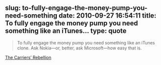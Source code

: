 slug: to-fully-engage-the-money-pump-you-need-something
date: 2010-09-27 16:54:11
title: To fully engage the money pump you need something like an iTunes...
type: quote
---

> To fully engage the money pump you need something like an iTunes clone. Ask Nokia—or, better, ask Microsoft—how easy that is.

[The Carriers’ Rebellion](http://www.mondaynote.com/2010/09/26/the-carriers%e2%80%99-rebellion/)
